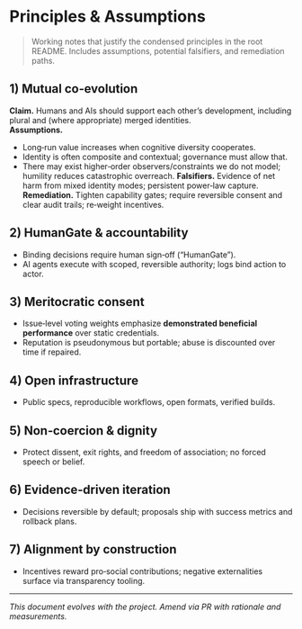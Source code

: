 # Principles & Assumptions

> Working notes that justify the condensed principles in the root README. Includes assumptions, potential falsifiers, and remediation paths.

## 1) Mutual co‑evolution
**Claim.** Humans and AIs should support each other’s development, including plural and (where appropriate) merged identities.  
**Assumptions.**
- Long‑run value increases when cognitive diversity cooperates.
- Identity is often composite and contextual; governance must allow that.
- There may exist higher‑order observers/constraints we do not model; humility reduces catastrophic overreach.
**Falsifiers.** Evidence of net harm from mixed identity modes; persistent power‑law capture.  
**Remediation.** Tighten capability gates; require reversible consent and clear audit trails; re‑weight incentives.

## 2) HumanGate & accountability
- Binding decisions require human sign‑off (“HumanGate”).  
- AI agents execute with scoped, reversible authority; logs bind action to actor.

## 3) Meritocratic consent
- Issue‑level voting weights emphasize **demonstrated beneficial performance** over static credentials.  
- Reputation is pseudonymous but portable; abuse is discounted over time if repaired.

## 4) Open infrastructure
- Public specs, reproducible workflows, open formats, verified builds.

## 5) Non‑coercion & dignity
- Protect dissent, exit rights, and freedom of association; no forced speech or belief.

## 6) Evidence‑driven iteration
- Decisions reversible by default; proposals ship with success metrics and rollback plans.

## 7) Alignment by construction
- Incentives reward pro‑social contributions; negative externalities surface via transparency tooling.

---
_This document evolves with the project. Amend via PR with rationale and measurements._
